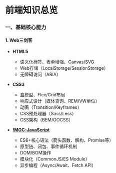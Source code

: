 # 前端知识总览

### **一、基础核心能力**
#### 1. Web三剑客
- **HTML5**  
  - 语义化标签、表单增强、Canvas/SVG  
  - Web存储（LocalStorage/SessionStorage）  
  - 无障碍访问（ARIA）
  
- **CSS3**  
  - 盒模型、Flex/Grid布局  
  - 响应式设计（媒体查询、REM/VW单位）  
  - 动画（Transition/Keyframes）  
  - CSS预处理器（Sass/Less）  
  - CSS架构（BEM/OOCSS）

- **[!MOC-JavaScript](00-前端/00-核心/JavaScript/!MOC-JavaScript.md)**  
  - ES6+核心语法（箭头函数、解构、Promise等）  
  - 原型链、闭包、事件循环机制  
  - DOM/BOM操作  
  - 模块化（CommonJS/ES Module）  
  - 异步编程（Async/Await、Fetch API）
